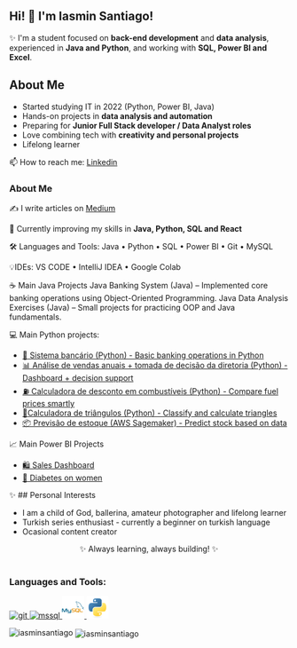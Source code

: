 ## Hi! 👋 I'm Iasmin Santiago!
 ✨ I'm a student focused on **back-end development** and **data analysis**, experienced in **Java and Python**, and working with **SQL, Power BI and Excel**. 

 ## About Me
- Started studying IT in 2022 (Python, Power BI, Java)
- Hands-on projects in **data analysis and automation**
- Preparing for **Junior Full Stack developer / Data Analyst roles**
- Love combining tech with **creativity and personal projects**
- Lifelong learner

📫 How to reach me: [Linkedin](linkedin.com/in/iasminsantiago/)
<br>

###  About Me

✍️ I write articles on [Medium](https://medium.com/@iasminsantiago)

🌱  Currently improving my skills in  **Java, Python, SQL and React**

🛠️ Languages and Tools: Java • Python • SQL • Power BI • Git • MySQL 
<br>

💡IDEs: VS CODE • IntelliJ IDEA • Google Colab


☕ Main Java Projects
 Java Banking System (Java)
 – Implemented core banking operations using Object-Oriented Programming.
 Java Data Analysis Exercises (Java)
 – Small projects for practicing OOP and Java fundamentals.


💻 Main Python projects:
- [🏦 Sistema bancário (Python) - Basic banking operations in Python](https://github.com/iasminsantiago/sistema_bancario)
- [📊 Análise de vendas anuais + tomada de decisão da diretoria (Python) - Dashboard + decision support](https://github.com/iasminsantiago/analise_vendas_anuais)
- [⛽ Calculadora de desconto em combustíveis (Python) - Compare fuel prices smartly](https://github.com/iasminsantiago/calculadora_desconto_combustivel)
- [🔺Calculadora de triângulos (Python) - Classify and calculate triangles](https://github.com/iasminsantiago/calculadora_triangulo)
- [📦 Previsão de estoque (AWS Sagemaker) - Predict stock based on data](https://github.com/iasminsantiago/lab-aws-sagemaker-canvas-estoque)


📈 Main Power BI Projects
- [🛍️ Sales Dashboard](https://github.com/iasminsantiago/powerbi_reports/tree/sales-powerbi)
- [💙 Diabetes on women](https://github.com/iasminsantiago/powerbi_reports/tree/diabetes_kaggledataset)



✨ ## Personal Interests
- I am a child of God, ballerina, amateur photographer and lifelong learner
- Turkish series enthusiast - currently a beginner on turkish language
- Ocasional content creator

<div align="center"> ✨ Always learning, always building! ✨ </div>
<br>


<h3 align="left">Languages and Tools:</h3>
<p align="left"> <a href="https://git-scm.com/" target="_blank" rel="noreferrer"> <img src="https://www.vectorlogo.zone/logos/git-scm/git-scm-icon.svg" alt="git" width="40" height="40"/> </a> <a href="https://www.microsoft.com/en-us/sql-server" target="_blank" rel="noreferrer"> <img src="https://www.svgrepo.com/show/303229/microsoft-sql-server-logo.svg" alt="mssql" width="40" height="40"/> </a> <a href="https://www.mysql.com/" target="_blank" rel="noreferrer"> <img src="https://raw.githubusercontent.com/devicons/devicon/master/icons/mysql/mysql-original-wordmark.svg" alt="mysql" width="40" height="40"/> </a> <a href="https://www.python.org" target="_blank" rel="noreferrer"> <img src="https://raw.githubusercontent.com/devicons/devicon/master/icons/python/python-original.svg" alt="python" width="40" height="40"/> </a> </p>

<p><img align="left" src="https://github-readme-stats.vercel.app/api/top-langs?username=iasminsantiago&show_icons=true&locale=en&layout=compact" alt="iasminsantiago" /></p>

<p>&nbsp;<img align="center" src="https://github-readme-stats.vercel.app/api?username=iasminsantiago&show_icons=true&locale=en" alt="iasminsantiago" /></p>

<!--
**iasminsantiago/iasminsantiago** is a ✨ _special_ ✨ repository because its `README.md` (this file) appears on your GitHub profile.

Here are some ideas to get you started:

- 🔭 I’m currently working on ...
- 🌱 I’m currently learning ...
- 👯 I’m looking to collaborate on ...
- 🤔 I’m looking for help with ...
- 💬 Ask me about ...
- 📫 How to reach me: ...
- 😄 Pronouns: ...
- ⚡ Fun fact: ...
-->
